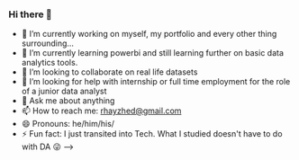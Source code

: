 ### Hi there 👋



- 🔭 I’m currently working on myself, my portfolio and every other thing surrounding...
- 🌱 I’m currently learning powerbi and still learning further on basic data analytics tools.
- 👯 I’m looking to collaborate on real life datasets
- 🤔 I’m looking for help with internship or full time employment for the role of a junior data analyst 
- 💬 Ask me about anything 
- 📫 How to reach me: rhayzhed@gmail.com
- 😄 Pronouns: he/him/his/
- ⚡ Fun fact: I just transited into Tech. What I studied doesn't have to do with DA 😜
-->
